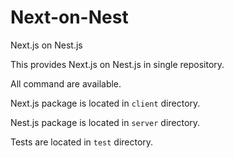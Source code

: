 # Next-on-Nest

Next.js on Nest.js

This provides Next.js on Nest.js in single repository.

All command are available.

Next.js package is located in `client` directory.

Nest.js package is located in `server` directory.

Tests are located in `test` directory.
